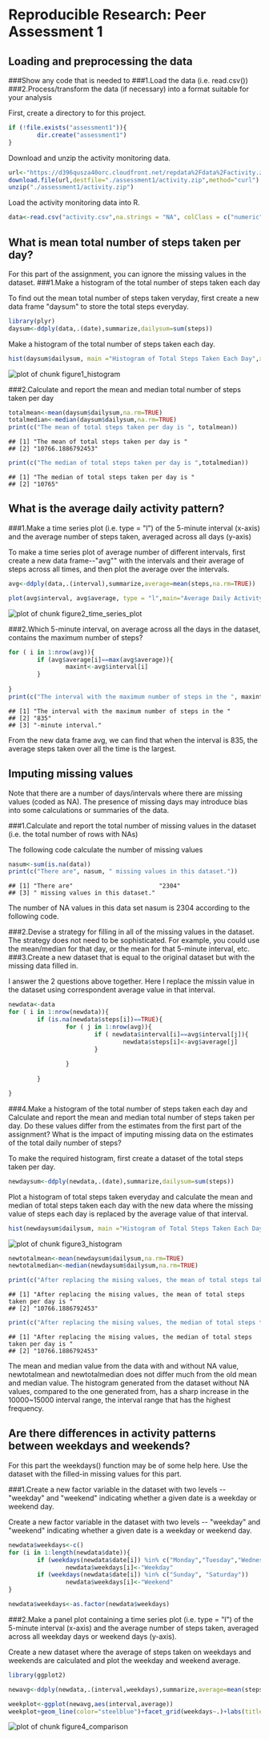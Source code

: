 # Reproducible Research: Peer Assessment 1


## Loading and preprocessing the data

###Show any code that is needed to
###1.Load the data (i.e. read.csv())
###2.Process/transform the data (if necessary) into a format suitable for your analysis

First, create a directory to for this project.

```r
if (!file.exists("assessment1")){
        dir.create("assessment1")
}
```

Download and unzip the activity monitoring data.


```r
url<-"https://d396qusza40orc.cloudfront.net/repdata%2Fdata%2Factivity.zip"
download.file(url,destfile="./assessment1/activity.zip",method="curl")
unzip("./assessment1/activity.zip")
```

Load the activity monitoring data into R.


```r
data<-read.csv("activity.csv",na.strings = "NA", colClass = c("numeric","Date","numeric"))
```

## What is mean total number of steps taken per day?

For this part of the assignment, you can ignore the missing values in the dataset.
###1.Make a histogram of the total number of steps taken each day

To find out the mean total number of steps taken veryday, first create a new data frame "daysum" to store the total steps everyday.


```r
library(plyr)
daysum<-ddply(data,.(date),summarize,dailysum=sum(steps))
```

Make a histogram of the total number of steps taken each day.


```r
hist(daysum$dailysum, main ="Histogram of Total Steps Taken Each Day",xlab="Total Steps Taken Each Day (steps)",col=c("Red","Orange","Yellow","Green","Blue"),border="White",ylim=c(0,40))
```

![plot of chunk figure1_histogram](./PA1_template_files/figure-html/figure1_histogram.png) 

###2.Calculate and report the mean and median total number of steps taken per day


```r
totalmean<-mean(daysum$dailysum,na.rm=TRUE)
totalmedian<-median(daysum$dailysum,na.rm=TRUE)
print(c("The mean of total steps taken per day is ", totalmean))
```

```
## [1] "The mean of total steps taken per day is "
## [2] "10766.1886792453"
```

```r
print(c("The median of total steps taken per day is ",totalmedian))
```

```
## [1] "The median of total steps taken per day is "
## [2] "10765"
```

## What is the average daily activity pattern?


###1.Make a time series plot (i.e. type = "l") of the 5-minute interval (x-axis) and the average number of steps taken, averaged across all days (y-axis)

To make a time series plot of average number of different intervals, first create a new data frame--"avg"" with the intervals and their average of steps across all times, and then plot the average over the intervals.


```r
avg<-ddply(data,.(interval),summarize,average=mean(steps,na.rm=TRUE))

plot(avg$interval, avg$average, type = "l",main="Average Daily Activity Pattern (NAs excluded)",xlab="Interval (minutes)",ylab="Average Total Steps")
```

![plot of chunk figure2_time_series_plot](./PA1_template_files/figure-html/figure2_time_series_plot.png) 


###2.Which 5-minute interval, on average across all the days in the dataset, contains the maximum number of steps?


```r
for ( i in 1:nrow(avg)){
        if (avg$average[i]==max(avg$average)){
                maxint<-avg$interval[i]
        }
        
}
print(c("The interval with the maximum number of steps in the ", maxint,"-minute interval." ))
```

```
## [1] "The interval with the maximum number of steps in the "
## [2] "835"                                                  
## [3] "-minute interval."
```
From the new data frame avg, we can find that when the interval is 835, the average steps taken over all the time is the largest.

## Imputing missing values


Note that there are a number of days/intervals where there are missing values (coded as NA). The presence of missing days may introduce bias into some calculations or summaries of the data.

###1.Calculate and report the total number of missing values in the dataset (i.e. the total number of rows with NAs)

The following code calculate the number of missing values

```r
nasum<-sum(is.na(data))
print(c("There are", nasum, " missing values in this dataset."))
```

```
## [1] "There are"                        "2304"                            
## [3] " missing values in this dataset."
```
The number of NA values in this data set nasum is 2304 according to the following code.

###2.Devise a strategy for filling in all of the missing values in the dataset. The strategy does not need to be sophisticated. For example, you could use the mean/median for that day, or the mean for that 5-minute interval, etc.
###3.Create a new dataset that is equal to the original dataset but with the missing data filled in.

I answer the 2 questions above together. Here I replace the missin value in the dataset using correspondent average value in that interval.


```r
newdata<-data
for ( i in 1:nrow(newdata)){
        if (is.na(newdata$steps[i])==TRUE){
                for ( j in 1:nrow(avg)){
                        if ( newdata$interval[i]==avg$interval[j]){
                                newdata$steps[i]<-avg$average[j]                                
                        }
                        
                }
                
        }

}
```


###4.Make a histogram of the total number of steps taken each day and Calculate and report the mean and median total number of steps taken per day. Do these values differ from the estimates from the first part of the assignment? What is the impact of imputing missing data on the estimates of the total daily number of steps?

To make the required histogram, first create a dataset of the total steps taken per day.


```r
newdaysum<-ddply(newdata,.(date),summarize,dailysum=sum(steps))
```

Plot a histogram of total steps taken everyday and calculate the mean and median of total steps taken each day with the new data where the missing value of steps each day is replaced by the average value of that interval.


```r
hist(newdaysum$dailysum, main ="Histogram of Total Steps Taken Each Day",xlab="Total Steps Taken Each Day (steps)",col=c("Red","Orange","Yellow","Green","Blue"),border="White",ylim=c(0,40))
```

![plot of chunk figure3_histogram](./PA1_template_files/figure-html/figure3_histogram.png) 


```r
newtotalmean<-mean(newdaysum$dailysum,na.rm=TRUE)
newtotalmedian<-median(newdaysum$dailysum,na.rm=TRUE)

print(c("After replacing the mising values, the mean of total steps taken per day is ",newtotalmean))
```

```
## [1] "After replacing the mising values, the mean of total steps taken per day is "
## [2] "10766.1886792453"
```

```r
print(c("After replacing the mising values, the median of total steps taken per day is ",newtotalmedian))
```

```
## [1] "After replacing the mising values, the median of total steps taken per day is "
## [2] "10766.1886792453"
```

The mean and median value from the data with and without NA value, newtotalmean and newtotalmedian does not differ much from the old mean and median value. The histogram generated from the dataset without NA values, compared to the one generated from, has a sharp increase in the 10000~15000 interval range, the interval range that has the highest frequency.

## Are there differences in activity patterns between weekdays and weekends?


For this part the weekdays() function may be of some help here. Use the dataset with the filled-in missing values for this part.

###1.Create a new factor variable in the dataset with two levels -- "weekday" and "weekend" indicating whether a given date is a weekday or weekend day.

Create a new factor variable in the dataset with two levels -- "weekday" and "weekend" indicating whether a given date is a weekday or weekend day.


```r
newdata$weekdays<-c()
for (i in 1:length(newdata$date)){
        if (weekdays(newdata$date[i]) %in% c("Monday","Tuesday","Wednesday","Thurday","Friday"))
                newdata$weekdays[i]<-"Weekday"
        if (weekdays(newdata$date[i]) %in% c("Sunday", "Saturday"))
                newdata$weekdays[i]<-"Weekend"        
}

newdata$weekdays<-as.factor(newdata$weekdays)
```

###2.Make a panel plot containing a time series plot (i.e. type = "l") of the 5-minute interval (x-axis) and the average number of steps taken, averaged across all weekday days or weekend days (y-axis). 

Create a new dataset where the average of steps taken on weekdays and weekends are calculated and plot the weekday and weekend average.


```r
library(ggplot2)

newavg<-ddply(newdata,.(interval,weekdays),summarize,average=mean(steps))

weekplot<-ggplot(newavg,aes(interval,average))
weekplot+geom_line(color="steelblue")+facet_grid(weekdays~.)+labs(title="Average Activity Pattern ")+ labs(x="Interval (minutes)") +labs(y="Average Total Steps")+ylim(0,250)
```

![plot of chunk figure4_comparison](./PA1_template_files/figure-html/figure4_comparison.png) 
